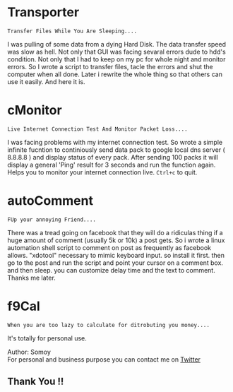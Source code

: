 # Transporter
`
Transfer Files While You Are Sleeping....
`  
  
 
I was pulling of some data from a dying Hard Disk. The data transfer speed was slow as hell.
Not only that GUI was facing sevaral errors dude to hdd's condition. Not only that I had to keep on my pc for whole night and monitor errors. So I wrote a script to transfer files, tacle the errors and shut the computer when all done. Later i rewrite the whole thing so that others can use it easily. And here it is.

# cMonitor
`
Live Internet Connection Test And Monitor Packet Loss....
`  

I was facing problems with my internet connection test. So wrote a simple infinite fucntion to continiously send data pack to google local dns server ( 8.8.8.8 ) and display status of every pack. After sending 100 packs it will display a general 'Ping' result for 3 seconds and run the function again. Helps you to monitor your internet connection live. ```Ctrl+c``` to quit.


# autoComment
`
FUp your annoying Friend....
`  
  
 
There was a tread going on facebook that they will do a ridiculas thing if a huge amount of comment (usually 5k or 10k) a post gets. So i wrote a linux automation shell script to comment on post as frequently as facebook allows. "xdotool" necessary to mimic keyboard input. so install it first. then go to the post and run the script and point your cursor on a comment box. and then sleep. you can customize delay time and the text to comment. Thanks me later.


# f9Cal
`
When you are too lazy to calculate for ditrobuting you money....
`  
  
 
It's totally for personal use.


Author: Somoy  
For personal and business purpose you can contact me on [Twitter](https://twitter.com/xSomoy)

## Thank You !!

